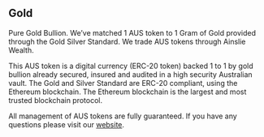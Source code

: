 ## Gold

Pure Gold Bullion. We’ve matched 1 AUS token to 1 Gram of Gold provided through the Gold Silver Standard. We trade AUS tokens through Ainslie Wealth.

This AUS token is a digital currency (ERC-20 token) backed 1 to 1 by gold bullion already secured, insured and audited in a high security Australian vault. The Gold and Silver Standard are ERC-20 compliant, using the Ethereum blockchain. The Ethereum blockchain is the largest and most trusted blockchain protocol.

All management of AUS tokens are fully guaranteed. If you have any questions please visit our [website](https://www.getbamboo.io).
